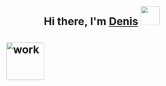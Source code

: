 


  


<h1 align="center">Hi there, I'm <a href="https://vk.com/sined_axmed" target="_blank">Denis</a> 
<img src="https://i.gifer.com/origin/4c/4c7dc3d8a6dd24c8169b85d7e0fff5fd_w200.gif" height="50"/> </h1>






<h1 aligh="center">
  

  
  <img src="https://i.gifer.com/7reG.gif" alt="work" height="100">

  </h1>




